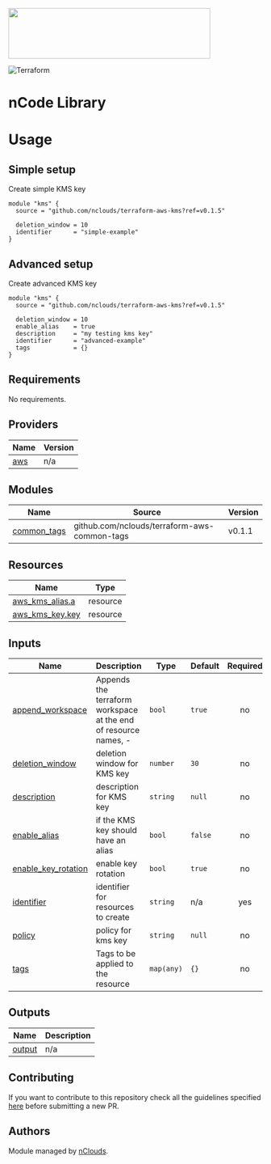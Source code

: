 <p align="left"><img width="400" height="100" src="https://www.nclouds.com/img/nclouds-logo.svg"></p>  

![Terraform](https://github.com/nclouds/terraform-boilerplate/workflows/Terraform/badge.svg)
# nCode Library

# Usage

## Simple setup

Create simple KMS key 

```hcl
module "kms" {
  source = "github.com/nclouds/terraform-aws-kms?ref=v0.1.5"

  deletion_window = 10
  identifier      = "simple-example"
}
```

## Advanced setup

Create advanced KMS key 

```hcl
module "kms" {
  source = "github.com/nclouds/terraform-aws-kms?ref=v0.1.5"

  deletion_window = 10
  enable_alias    = true
  description     = "my testing kms key"
  identifier      = "advanced-example"
  tags            = {}
}
```

<!-- BEGINNING OF PRE-COMMIT-TERRAFORM DOCS HOOK -->
## Requirements

No requirements.

## Providers

| Name | Version |
|------|---------|
| <a name="provider_aws"></a> [aws](#provider\_aws) | n/a |

## Modules

| Name | Source | Version |
|------|--------|---------|
| <a name="module_common_tags"></a> [common\_tags](#module\_common\_tags) | github.com/nclouds/terraform-aws-common-tags | v0.1.1 |

## Resources

| Name | Type |
|------|------|
| [aws_kms_alias.a](https://registry.terraform.io/providers/hashicorp/aws/latest/docs/resources/kms_alias) | resource |
| [aws_kms_key.key](https://registry.terraform.io/providers/hashicorp/aws/latest/docs/resources/kms_key) | resource |

## Inputs

| Name | Description | Type | Default | Required |
|------|-------------|------|---------|:--------:|
| <a name="input_append_workspace"></a> [append\_workspace](#input\_append\_workspace) | Appends the terraform workspace at the end of resource names, <identifier>-<worspace> | `bool` | `true` | no |
| <a name="input_deletion_window"></a> [deletion\_window](#input\_deletion\_window) | deletion window for KMS key | `number` | `30` | no |
| <a name="input_description"></a> [description](#input\_description) | description for KMS key | `string` | `null` | no |
| <a name="input_enable_alias"></a> [enable\_alias](#input\_enable\_alias) | if the KMS key should have an alias | `bool` | `false` | no |
| <a name="input_enable_key_rotation"></a> [enable\_key\_rotation](#input\_enable\_key\_rotation) | enable key rotation | `bool` | `true` | no |
| <a name="input_identifier"></a> [identifier](#input\_identifier) | identifier for resources to create | `string` | n/a | yes |
| <a name="input_policy"></a> [policy](#input\_policy) | policy for kms key | `string` | `null` | no |
| <a name="input_tags"></a> [tags](#input\_tags) | Tags to be applied to the resource | `map(any)` | `{}` | no |

## Outputs

| Name | Description |
|------|-------------|
| <a name="output_output"></a> [output](#output\_output) | n/a |
<!-- END OF PRE-COMMIT-TERRAFORM DOCS HOOK -->

## Contributing
If you want to contribute to this repository check all the guidelines specified [here](.github/CONTRIBUTING.md) before submitting a new PR.

## Authors

Module managed by [nClouds](https://github.com/nclouds).

